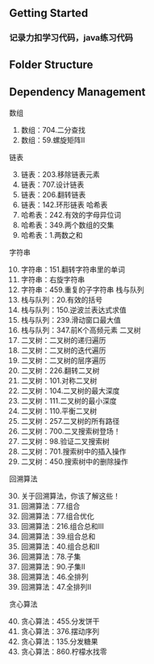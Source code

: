## Getting Started
### 记录力扣学习代码，java练习代码


## Folder Structure


## Dependency Management


数组
1. 数组：704.⼆分查找
2. 数组：59.螺旋矩阵II

链表

3. 链表：203.移除链表元素
4. 链表：707.设计链表
5. 链表：206.翻转链表
6. 链表：142.环形链表
   哈希表
7. 哈希表：242.有效的字⺟异位词
8. 哈希表：349.两个数组的交集
9. 哈希表：1.两数之和

字符串

10. 字符串：151.翻转字符串⾥的单词
11. 字符串：右旋字符串
12. 字符串：459.重复的⼦字符串
    栈与队列
13. 栈与队列：20.有效的括号
14. 栈与队列：150.逆波兰表达式求值
15. 栈与队列：239.滑动窗⼝最⼤值
16. 栈与队列：347.前K个⾼频元素
    ⼆叉树
17. ⼆叉树：⼆叉树的递归遍历
18. ⼆叉树：⼆叉树的迭代遍历
19. ⼆叉树：⼆叉树的层序遍历
20. ⼆叉树：226.翻转⼆叉树
21. ⼆叉树：101.对称⼆叉树
22. ⼆叉树：104.⼆叉树的最⼤深度
23. ⼆叉树：111.⼆叉树的最⼩深度
24. ⼆叉树：110.平衡⼆叉树
25. ⼆叉树：257.⼆叉树的所有路径
26. ⼆叉树：700.⼆叉搜索树登场！
27. ⼆叉树：98.验证⼆叉搜索树
28. ⼆叉树：701.搜索树中的插⼊操作
29. ⼆叉树：450.搜索树中的删除操作

回溯算法

30. 关于回溯算法，你该了解这些！
31. 回溯算法：77.组合
32. 回溯算法：77.组合优化
33. 回溯算法：216.组合总和III
34. 回溯算法：39.组合总和
35. 回溯算法：40.组合总和II
36. 回溯算法：78.⼦集
37. 回溯算法：90.⼦集II
38. 回溯算法：46.全排列
39. 回溯算法：47.全排列II

贪⼼算法

40. 贪⼼算法：455.分发饼⼲
41. 贪⼼算法：376.摆动序列
42. 贪⼼算法：135.分发糖果
43. 贪⼼算法：860.柠檬⽔找零
